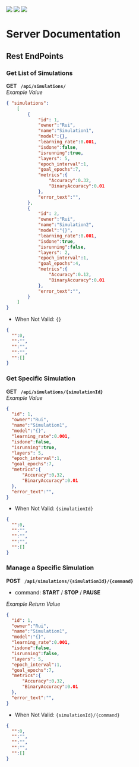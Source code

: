 <img src ="https://img.shields.io/badge/Python-3776AB?style=for-the-badge&logo=python&logoColor=white">
<img src="https://img.shields.io/badge/Django-092E20?style=for-the-badge&logo=django&logoColor=white" />
<img src="https://img.shields.io/badge/DJANGO-REST-ff1709?style=for-the-badge&logo=django&logoColor=white&color=ff1709&labelColor=gray" />


# Server Documentation


## Rest EndPoints
### Get List of Simulations

**GET ``` /api/simulations/```**\
*Example Value*
```json
{ "simulations":
    [
        {
            "id": 1, 
            "owner":"Rui",
            "name":"Simulation1",
            "model":{},
            "learning_rate":0.001,
            "isdone":false,
            "isrunning":true,
            "layers": 5,
            "epoch_interval":1,
            "goal_epochs":7,
            "metrics":{
                "Accuracy":0.32,
                "BinaryAccuracy":0.01
            },
            "error_text":"",
        },
        {
            "id": 2, 
            "owner":"Rui",
            "name":"Simulation2",
            "model":"{}",
            "learning_rate":0.001,
            "isdone":true,
            "isrunning":false,
            "layers": 2,
            "epoch_interval":1,
            "goal_epochs":4,
            "metrics":{
                "Accuracy":0.12,
                "BinaryAccuracy":0.01
            },
            "error_text":"",
        }
    ]
}
```
- When Not Valid: ``` {} ```
```json
{
  "":0,
  "":"",
  "":"",
  "":"",
  "":[]
}
```
### Get Specific Simulation
**GET ``` /api/simulations/{simulationId}```**\
*Example Value*
```json
{
  "id": 1, 
  "owner":"Rui",
  "name":"Simulation1",
  "model":"{}",
  "learning_rate":0.001,
  "isdone":false,
  "isrunning":true,
  "layers": 5,
  "epoch_interval":1,
  "goal_epochs":7,
  "metrics":{
      "Accuracy":0.32,
      "BinaryAccuracy":0.01
  },
  "error_text":"",
}
```
- When Not Valid: ``` {simulationId} ```
```json
{
  "":0,
  "":"",
  "":"",
  "":"",
  "":[]
}
```
### Manage a Specific Simulation
**POST ``` /api/simulations/{simulationId}/{command}```**

- command: **START** / **STOP** / **PAUSE** 

*Example Return Value*
```json
{
  "id": 1, 
  "owner":"Rui",
  "name":"Simulation1",
  "model":"{}",
  "learning_rate":0.001,
  "isdone":false,
  "isrunning":false,
  "layers": 5,
  "epoch_interval":1,
  "goal_epochs":7,
  "metrics":{
      "Accuracy":0.32,
      "BinaryAccuracy":0.01
  },
  "error_text":"",
}
```
- When Not Valid: ``` {simulationId}/{command} ```
```json
{
  "":0,
  "":"",
  "":"",
  "":"",
  "":[]
}
```